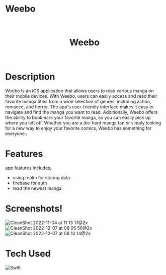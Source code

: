 # Weebo
<div align="center">
      <h1> <br/>Weebo</h1>
     </div>
<p align="center"> <a href="https://twitter.com/farisariep" target="_blank"><img alt="" src="https://img.shields.io/badge/Twitter-1DA1F2?style=normal&logo=twitter&logoColor=white" style="vertical-align:center" /></a> <a href="https://www.linkedin.com/in/farisarie/" target="_blank"><img alt="" src="https://img.shields.io/badge/LinkedIn-0077B5?style=normal&logo=linkedin&logoColor=white" style="vertical-align:center" /></a> </p>

# Description
Weebo is an iOS application that allows users to read various manga on their mobile devices. With Weebo, users can easily access and read their favorite manga titles from a wide selection of genres, including action, romance, and horror. The app's user-friendly interface makes it easy to navigate and find the manga you want to read. Additionally, Weebo offers the ability to bookmark your favorite manga, so you can easily pick up where you left off. Whether you are a die-hard manga fan or simply looking for a new way to enjoy your favorite comics, Weebo has something for everyone.:

# Features
app features includes;
- using realm for storing data
- firebase for auth
- read the newest manga 

# Screenshots!
![CleanShot 2022-11-04 at 11 13 17@2x](https://user-images.githubusercontent.com/79908524/199886710-bd305cb3-d05c-4cba-845e-79ee41920101.png)
![CleanShot 2022-12-07 at 08 05 56@2x](https://user-images.githubusercontent.com/79908524/206062514-52a05522-5bd2-4882-9c71-a48d9df44767.png)
![CleanShot 2022-12-07 at 08 10 14@2x](https://user-images.githubusercontent.com/79908524/206062986-e6a2bfbc-d8ac-470f-a3ae-cc5d1970b136.png)




# Tech Used

 ![Swift](https://img.shields.io/badge/swift-F54A2A?style=for-the-badge&logo=swift&logoColor=white)
      



 

